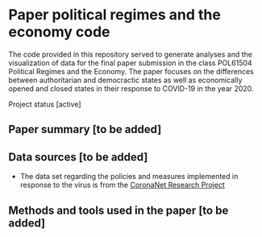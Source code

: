 # Paper political regimes and the economy code

The code provided in this repository served to generate analyses and the visualization of data for the final paper submission in the class POL61504 Political Regimes and the Economy. The paper focuses on the differences between authoritarian and democractic states as well as economically opened and closed states in their response to COVID-19 in the year 2020.

Project status [active]

## Paper summary [to be added]

## Data sources [to be added]

- The data set regarding the policies and measures implemented in response to the virus is from the [CoronaNet Research Project](https://www.coronanet-project.org/)

## Methods and tools used in the paper [to be added]

